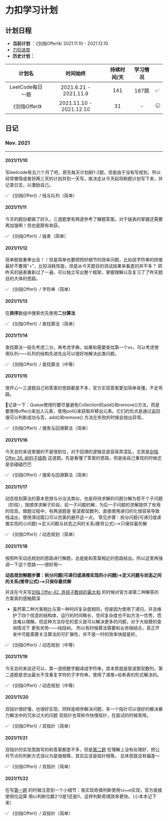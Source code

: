 ﻿# 力扣学习计划

## 计划日程

* **当前计划** ：《剑指OfferI》/ 2021.11.10 - 2021.12.10
* [力扣进度](https://leetcode-cn.com/progress/)
* **历史计划：**

|      计划名      |        时间始终         | 持续时间/天 | 学习情况 |      |
| :--------------: | :---------------------: | :---------: | :------: | ---- |
| LeetCode每日一题 |  2021.6.21 - 2021.11.9  |     141     |  187题   | ✅    |
|  《剑指OfferI》  | 2021.11.10 - 2021.12.10 |     31     |    -     | 🕤    |

## 日记

### Nov. 2021
---

#### 2021/11/10

写leetcode有五六个月了吧，原先每天计划刷1-2题，但是由于没有写规划，所以经常懒惰或者将两三天的计划并到一天写。故决定从今天起将刷题计划写下来，并记录日志，以激励自己。

✅ 《剑指OfferI》/ 栈与队列（简单）

#### 2021/11/11

今天的题目都做了好久，三道题里有两道参考了解题答案。对于链表的掌握还需要再加强啊！但也是颇有收获。

✅ 《剑指OfferI》/ 链表（简单）

#### 2021/11/12

简单题我重拳出击！！但是简单也要把控好细节的效率问题，比如说字符串的拼接最好不要用"+"，比较消耗性能，但是从今天题目的测试结果来看差的并不多？ 把昨天的链表重新过了一遍，可以独立写出整个框架，掌握理解以及复习了了昨天题目的大体的思路。

✅ 《剑指OfferI》/ 字符串（简单）

#### 2021/11/13

在**排序**数组中搜索优先使用**二分算法**

✅ 《剑指OfferI》/ 查找算法（简单）

#### 2021/11/14

查找算法一般先考虑二分，再考虑字典，如果和需要查找第一个xx，可以考虑使用队列——队列的结构先进先出可以很好地解决此类问题。

✅ 《剑指OfferI》/ 查找算法（中等）

#### 2021/11/15

很开心～三道题自己和答案的思路都差不多，官方实现答案更加简单易懂，不走弯路。

📝记录一下：Queue使用时要尽量避免Collection的add()和remove()方法，而是要使用offer()来加入元素，使用poll()来获取并移出元素。它们的优点是通过返回值可以判断成功与否，add()和remove()
方法在失败的时候会抛出异常。

✅ 《剑指OfferI》/ 搜索与回溯算法（简单）

#### 2021/11/16

今天总的来说掌握的不是很到位，对于回溯的逻辑总是容易弄混乱，尤其是[剑指 Offer 26. 树的子结构](https://leetcode-cn.com/problems/shu-de-zi-jie-gou-lcof/)
这道题。先是看懂了答案的思路，但是由自己重现的时候还是会磕磕巴巴

✅ 《剑指OfferI》/ 搜索与回溯算法（简单）

#### 2021/11/17

动态规划算法的基本思想与分治法类似，也是将待求解的问题分解为若干个子问题（阶段），按顺序求解子阶段，前一子问题的解，为后一子问题的求解提供了有用的信息。做题过程中，有两道题是
斐波那契数列，直接使用递归的化很容易导致栈溢出，使用滑动窗口可以完美的避开这一点。 常见步骤：拆分问题(可递归或递推实现的小问题)->定义问题与状态之间的关系(推导公式)—>只保存最优解

✅ 《剑指OfferI》/ 动态规划（简单）

#### 2021/11/18

按照昨天动态规划的思路进行解题，总是能和答案相近的思路结出。所以这里再强调一下这个思路——很好用～

**动态规划解题步骤：拆分问题(可递归或递推实现的小问题)->定义问题与状态之间的关系(推导公式)—>只保存最优解**

并且在今天写[剑指 Offer 42. 连续子数组的最大和](https://leetcode-cn.com/problems/lian-xu-zi-shu-zu-de-zui-da-he-lcof/)
的时候对官方递第二种解答的方案真的感触颇深

- 虽然第二种方案相比与第一种时间复杂度相同，但是因为使用了递归，并且维护了四个信息的结构体，运行的时间略长，空间复杂度也不如方法一优秀，而且难以理解。但这种方法存在的意义是可以解决更多的问题，对于大规模的查询情况下 更有优势——线段树。
  所以有时候算法需要和业务相结合，真正开发中可能需要关注算法的可扩展性，并不是一时的效率快就是好。

✅ 《剑指OfferI》/ 动态规划（中等）

#### 2021/11/19

今天总的来说还可以，第一道把数字翻译成字符串，其本质就是斐波那契数列，第二道题是求出最长不含重复字符的子字符串，使用了递推+哈希表的形式解决的。

✅ 《剑指OfferI》/ 动态规划（中等）

#### 2021/11/20

双指针很好懂，也很好实现，同样是顺序解决问题，多一个指针可以很好的解决暴力解法中的冗余过大的问题 双指针也常称作快慢指针，在面试的时候常用。

✅ 《剑指OfferI》/ 双指针（简单）

#### 2021/11/21

双指针的实现思路写的和答案都差不多，但是[第二题](https://leetcode-cn.com/problems/liang-ge-lian-biao-de-di-yi-ge-gong-gong-jie-dian-lcof/)
在理解上没有处理好，把公共节点的判断方式误以为是值相等，其实应该是指针相等。 总体思路没有偏差～

✅ 《剑指OfferI》/ 双指针（简单）

#### 2021/11/22

在写[第一题](https://leetcode-cn.com/problems/diao-zheng-shu-zu-shun-xu-shi-qi-shu-wei-yu-ou-shu-qian-mian-lcof/)
的时候注意到一个小细节：我实现奇偶判断使用`%2==0`实现，官方直接使用位运算 用`&1`判断位数2^0是1还是0，这样判断奇偶效率更快。（小本本记下来）

✅ 《剑指OfferI》/ 双指针（简单）
